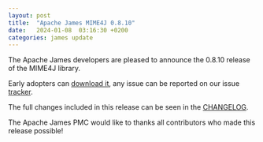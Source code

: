 ```yaml
---
layout: post
title:  "Apache James MIME4J 0.8.10"
date:   2024-01-08  03:16:30 +0200
categories: james update
---
```


The Apache James developers are pleased to announce the 0.8.10 release of the MIME4J library.

Early adopters can [download it][download], any issue can be reported on our issue [tracker][tracker].

The full changes included in this release can be seen in the [CHANGELOG][CHANGELOG].

The Apache James PMC would like to thanks all contributors who made this release possible!

[CHANGELOG]: https://github.com/apache/james-mime4j/blob/master/CHANGELOG.md
[tracker]: https://issues.apache.org/jira/browse/MIME4J
[download]: https://james.apache.org/download.cgi#Apache_Mime4J
